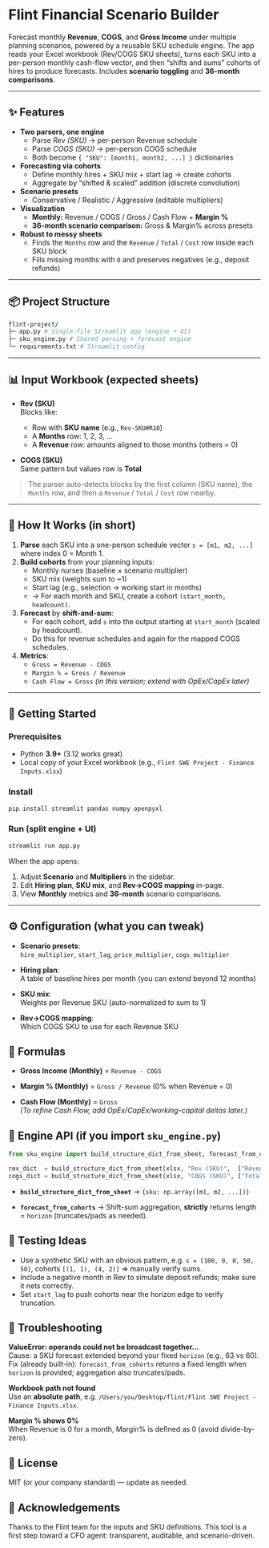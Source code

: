 # Flint Financial Scenario Builder

Forecast monthly **Revenue**, **COGS**, and **Gross Income** under multiple planning scenarios, powered by a reusable SKU schedule engine. The app reads your Excel workbook (Rev/COGS SKU sheets), turns each SKU into a per-person monthly cash-flow vector, and then “shifts and sums” cohorts of hires to produce forecasts. Includes **scenario toggling** and **36-month comparisons**.

---

## ✨ Features

- **Two parsers, one engine**
  - Parse *Rev (SKU)* → per-person Revenue schedule  
  - Parse *COGS (SKU)* → per-person COGS schedule  
  - Both become `{ "SKU": [month1, month2, ...] }` dictionaries
- **Forecasting via cohorts**
  - Define monthly hires + SKU mix + start lag → create cohorts  
  - Aggregate by “shifted & scaled” addition (discrete convolution)
- **Scenario presets**
  - Conservative / Realistic / Aggressive (editable multipliers)
- **Visualization**
  - **Monthly:** Revenue / COGS / Gross / Cash Flow + **Margin %**  
  - **36-month scenario comparison:** Gross & Margin% across presets
- **Robust to messy sheets**
  - Finds the `Months` row and the `Revenue` / `Total` / `Cost` row inside each SKU block  
  - Fills missing months with `0` and preserves negatives (e.g., deposit refunds)

---

## 📦 Project Structure

```bash
flint-project/  
├─ app.py # Single-file Streamlit app (engine + UI)  
├─ sku_engine.py # Shared parsing + forecast engine  
└─ requirements.txt # Streamlit config
```

---

## 📊 Input Workbook (expected sheets)

- **Rev (SKU)**  
  Blocks like:
  - Row with **SKU name** (e.g., `Rev-SKU#R10`)
  - A **Months** row: 1, 2, 3, …  
  - A **Revenue** row: amounts aligned to those months (others = 0)

- **COGS (SKU)**  
  Same pattern but values row is **Total** 

> The parser auto-detects blocks by the first column (SKU name), the `Months` row, and then a `Revenue` / `Total` / `Cost` row nearby.

---

## 🧠 How It Works (in short)

1. **Parse** each SKU into a one-person schedule vector `s = [m1, m2, ...]` where index 0 = Month 1.  
2. **Build cohorts** from your planning inputs:
   - Monthly nurses (baseline × scenario multiplier)
   - SKU mix (weights sum to ~1)
   - Start lag (e.g., selection → working start in months)  
   - → For each month and SKU, create a cohort `(start_month, headcount)`.
3. **Forecast** by **shift-and-sum**:
   - For each cohort, add `s` into the output starting at `start_month` (scaled by headcount).  
   - Do this for revenue schedules and again for the mapped COGS schedules.
4. **Metrics**:
   - `Gross = Revenue - COGS`
   - `Margin % = Gross / Revenue`
   - `Cash Flow = Gross` *(in this version; extend with OpEx/CapEx later)*

---

## 🚀 Getting Started

### Prerequisites
- Python **3.9+** (3.12 works great)
- Local copy of your Excel workbook (e.g., `Flint SWE Project - Finance Inputs.xlsx`)

### Install
```bash
pip install streamlit pandas numpy openpyxl
```

### Run (split engine + UI)
```bash
streamlit run app.py
```

When the app opens:
1.  Adjust **Scenario** and **Multipliers** in the sidebar.
2.  Edit **Hiring plan**, **SKU mix**, and **Rev→COGS mapping** in-page.
3.  View **Monthly** metrics and **36-month** scenario comparisons.
---
## ⚙️ Configuration (what you can tweak)

-   **Scenario presets**:  
    `hire_multiplier`, `start_lag`, `price_multiplier`, `cogs_multiplier`
    
-   **Hiring plan**:  
    A table of baseline hires per month (you can extend beyond 12 months)
    
-   **SKU mix**:  
    Weights per Revenue SKU (auto-normalized to sum to 1)
    
-   **Rev→COGS mapping**:  
    Which COGS SKU to use for each Revenue SKU

## 🧾 Formulas

-   **Gross Income (Monthly)** = `Revenue - COGS`
    
-   **Margin % (Monthly)** = `Gross / Revenue` (0% when Revenue = 0)
    
-   **Cash Flow (Monthly)** = `Gross`  
    _(To refine Cash Flow, add OpEx/CapEx/working-capital deltas later.)_

## 🧩 Engine API (if you import `sku_engine.py`)

```python
from sku_engine import build_structure_dict_from_sheet, forecast_from_cohorts

rev_dict  = build_structure_dict_from_sheet(xlsx, "Rev (SKU)",  ["Revenue"])
cogs_dict = build_structure_dict_from_sheet(xlsx, "COGS (SKU)", ["Total", "Cost"]) # schedule: per-person vector, cohorts: [(start_month, headcount)] y = forecast_from_cohorts(schedule, cohorts, horizon=60) # strict to horizon
```

-   **`build_structure_dict_from_sheet`** → `{sku: np.array([m1, m2, ...])}`
    
-   **`forecast_from_cohorts`** → Shift-sum aggregation, **strictly** returns length = `horizon` (truncates/pads as needed).

## 🧪 Testing Ideas
-   Use a synthetic SKU with an obvious pattern, e.g. `s = [100, 0, 0, 50, 50]`, cohorts `[(1, 1), (4, 2)]` ⇒ manually verify sums.
-   Include a negative month in Rev to simulate deposit refunds; make sure it nets correctly.
-   Set `start_lag` to push cohorts near the horizon edge to verify truncation.

## 🧯 Troubleshooting

**ValueError: operands could not be broadcast together…**  
Cause: a SKU forecast extended beyond your fixed `horizon` (e.g., 63 vs 60).  
Fix (already built-in): `forecast_from_cohorts` returns a fixed length when `horizon` is provided; aggregation also truncates/pads.

**Workbook path not found**  
Use an **absolute path**, e.g. `/Users/you/Desktop/flint/Flint SWE Project - Finance Inputs.xlsx`.

**Margin % shows 0%**  
When Revenue is 0 for a month, Margin% is defined as 0 (avoid divide-by-zero).

## 📝 License

MIT (or your company standard) — update as needed.

## 🙌 Acknowledgements

Thanks to the Flint team for the inputs and SKU definitions. This tool is a first step toward a CFO agent: transparent, auditable, and scenario-driven.